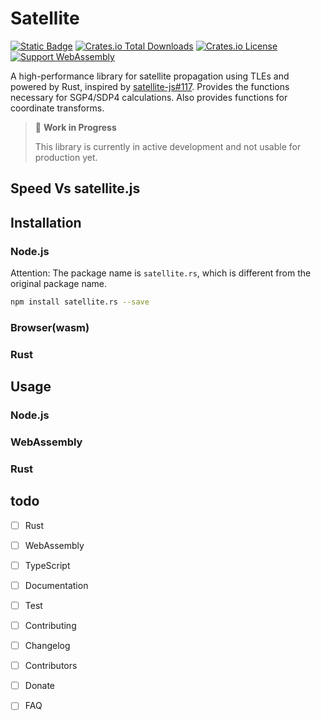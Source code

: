 
# Satellite

[![Static Badge](https://img.shields.io/badge/Rust-v1.8.0+-orange)](https://crates.io/crates/satellite)
[![Crates.io Total Downloads](https://img.shields.io/crates/d/satellite)](https://crates.io/crates/satellite)
[![Crates.io License](https://img.shields.io/crates/l/satellite)](https://crates.io/crates/satellite)
[![Support WebAssembly](https://img.shields.io/badge/webAssembly-1)](https://crates.io/crates/satellite)

A high-performance library for satellite propagation using TLEs and powered by Rust, inspired by [satellite-js#117](https://github.com/shashwatak/satellite-js/issues/117). Provides the functions necessary for SGP4/SDP4 calculations. Also provides functions for coordinate transforms.

> 🚧 **Work in Progress**
>
> This library is currently in active development and not usable for production yet.


## Speed Vs satellite.js

## Installation

### Node.js
Attention: The package name is `satellite.rs`, which is different from the original package name.

```bash
npm install satellite.rs --save
```

### Browser(wasm)

### Rust

## Usage

### Node.js

### WebAssembly

### Rust



## todo

- [ ] Rust
- [ ] WebAssembly
- [ ] TypeScript
- [ ] Documentation
- [ ] Test
- [ ] Contributing
- [ ] Changelog
- [ ] Contributors
- [ ] Donate
- [ ] FAQ

